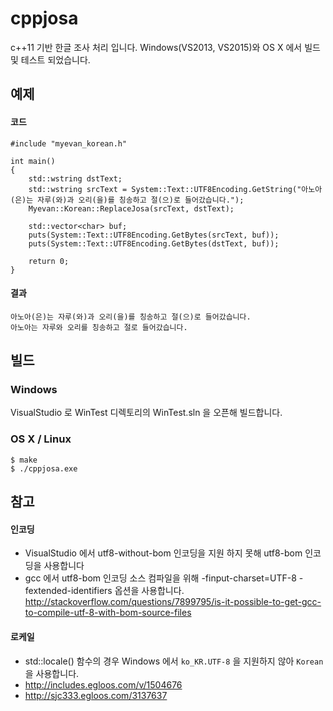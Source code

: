 cppjosa
=======

c++11 기반 한글 조사 처리 입니다. Windows(VS2013, VS2015)와 OS X 에서 빌드 및 테스트 되었습니다.

예제
----

#### 코드

    #include "myevan_korean.h"

    int main()
    {
        std::wstring dstText;
        std::wstring srcText = System::Text::UTF8Encoding.GetString("아노아(은)는 자루(와)과 오리(을)를 칭송하고 절(으)로 들어갔습니다.");
        Myevan::Korean::ReplaceJosa(srcText, dstText);

        std::vector<char> buf;
        puts(System::Text::UTF8Encoding.GetBytes(srcText, buf));
        puts(System::Text::UTF8Encoding.GetBytes(dstText, buf));

        return 0;
    }

#### 결과

    아노아(은)는 자루(와)과 오리(을)를 칭송하고 절(으)로 들어갔습니다.
    아노아는 자루와 오리를 칭송하고 절로 들어갔습니다.


빌드
----

### Windows

VisualStudio 로 WinTest 디렉토리의 WinTest.sln 을 오픈해 빌드합니다.


### OS X / Linux

    $ make
    $ ./cppjosa.exe


참고
---

#### 인코딩

* VisualStudio 에서 utf8-without-bom 인코딩을 지원 하지 못해 utf8-bom 인코딩을 사용합니다
* gcc 에서 utf8-bom 인코딩 소스 컴파일을 위해 -finput-charset=UTF-8 -fextended-identifiers 옵션을 사용합니다. <http://stackoverflow.com/questions/7899795/is-it-possible-to-get-gcc-to-compile-utf-8-with-bom-source-files>

#### 로케일

* std::locale() 함수의 경우 Windows 에서 `ko_KR.UTF-8` 을 지원하지 않아 `Korean` 을 사용합니다.
* <http://includes.egloos.com/v/1504676>
* <http://sjc333.egloos.com/3137637>

